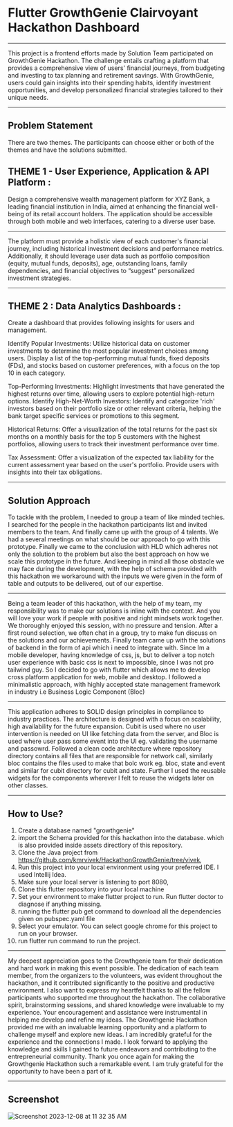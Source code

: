 # Flutter GrowthGenie Clairvoyant Hackathon Dashboard

--------------------------------------------------------

This project is a frontend efforts made by Solution Team participated on GrowthGenie Hackathon. The challenge entails crafting a platform that provides a comprehensive view of users' financial journeys, from budgeting and investing to tax planning and retirement savings. With GrowthGenie, users could gain insights into their spending habits, identify investment opportunities, and develop personalized financial strategies tailored to their unique needs.

_________________________________________________________

## Problem Statement

There are two themes. The participants can choose either or both of the themes and have the solutions submitted.

## THEME 1 - User Experience, Application & API Platform :

Design a comprehensive wealth management platform for XYZ Bank, a leading financial institution in India, aimed at enhancing the financial well-being of its retail account holders. The application should be accessible through both mobile and web interfaces, catering to a diverse user base.

______________________________________________________________

The platform must provide a holistic view of each customer's financial journey, including historical investment decisions and performance metrics. Additionally, it should leverage user data such as portfolio composition (equity, mutual funds, deposits), age, outstanding loans, family dependencies, and financial objectives to “suggest” personalized investment strategies.

________________________________________________________________

## THEME 2 : Data Analytics Dashboards :

Create a dashboard that provides following insights for users and management.

Identify Popular Investments: Utilize historical data on customer investments to determine the most popular investment choices among users.
Display a list of the top-performing mutual funds, fixed deposits (FDs), and stocks based on customer preferences, with a focus on the top 10 in each category.

Top-Performing Investments: Highlight investments that have generated the highest returns over time, allowing users to explore potential high-return options.
Identify High-Net-Worth Investors: Identify and categorize 'rich' investors based on their portfolio size or other relevant criteria, helping the bank target specific services or promotions to this segment.

Historical Returns: Offer a visualization of the total returns for the past six months on a monthly basis for the top 5 customers with the highest portfolios, allowing users to track their investment performance over time.

Tax Assessment: Offer a visualization of the expected tax liability for the current assessment year based on the user's portfolio. Provide users with insights into their tax obligations.

_____________________________________________________________________________

## Solution Approach

To tackle with the problem, I needed to group a team of like minded techies. I searched for the people in the hackathon participants list and invited members to the team. And finally came up with the group of 4 talents. We had a several meetings on what should be our approach to go with this prototype. Finally we came to the conclusion with HLD which adheres not only the solution to the problem but also the best approach on how we scale this prototype in the future. And keeping in mind all those obstacle we may face during the development, with the help of schema provided with this hackathon we workaround with the inputs we were given in the form of table and outputs to be delivered, out of our expertise.

_______________________________________________________________________________

Being a team leader of this hackathon, with the help of my team, my responsibility was to make our solutions is inline with the context. And you will love your work if people with positive and right mindsets work together. We thoroughly enjoyed this session, with no pressure and tension. After a first round selection, we often chat in a group, try to make fun discuss on the solutions and our achievements. Finally team came up with the solutions of backend in the form of api which i need to integrate with. Since Im a mobile developer, having knowledge of css, js, but to deliver a top notch user experience with basic css is next to impossible, since I was not pro tailwind guy. So I decided to go with flutter which allows me to develop cross platform application for web, mobile and desktop. I followed a minimalistic approach, with highly accepted state management framework in industry i.e Business Logic Component (Bloc)

________________________________________________________________________________

This application adheres to SOLID design principles in compliance to industry practices. The architecture is designed with a focus on scalability, high availability for the future expansion. Cubit is used where no user intervention is needed on UI like fetching data from the server, and Bloc is used where user pass some event into the UI eg. validating the username and passowrd. Followed a clean code architecture where repository directory contains all files that are responsible for network call, similarly bloc contains the files used to make that bolc work eg. bloc, state and event and similar for cubit directory for cubit and state. Further I used the reusable widgets for the components wherever I felt to reuse the widgets later on other classes.

__________________________________________________________________________________

## How to Use?

1. Create a database named "growthgenie"
2. import the Schema provided for this hackathon into the database. which is also provided inside assets directlory of this repository.
3. Clone the Java project from https://github.com/kmrvivek/HackathonGrowthGenie/tree/vivek,
4. Run this project into your local environment using your preferred IDE. I used Intellij Idea.
5. Make sure your local server is listening to port 8080,
6. Clone this flutter repository into your local machine
7. Set your environment to make flutter project to run. Run flutter doctor to diagnose if anything missing.
8. running the flutter pub get command to download all the dependencies given on pubspec.yaml file
9. Select your emulator. You can select google chrome for this project to run on your browser.
10. run flutter run command to run the project.

_____________________________________________________________________

My deepest appreciation goes to the Growthgenie team for their dedication and hard work in making this event possible. The dedication of each team member, from the organizers to the volunteers, was evident throughout the hackathon, and it contributed significantly to the positive and productive environment. I also want to express my heartfelt thanks to all the fellow participants who supported me throughout the hackathon. The collaborative spirit, brainstorming sessions, and shared knowledge were invaluable to my experience. Your encouragement and assistance were instrumental in helping me develop and refine my ideas. The Growthgenie Hackathon provided me with an invaluable learning opportunity and a platform to challenge myself and explore new ideas. I am incredibly grateful for the experience and the connections I made. I look forward to applying the knowledge and skills I gained to future endeavors and contributing to the entrepreneurial community. Thank you once again for making the Growthgenie Hackathon such a remarkable event. I am truly grateful for the opportunity to have been a part of it.

______________________________________________________________________

## Screenshot

![Screenshot 2023-12-08 at 11 32 35 AM](https://github.com/HackathonGrowthGenie/Clairvoyant-FrontEnd/assets/16430056/dcc84312-5040-4a02-8133-cdff995697cf)




